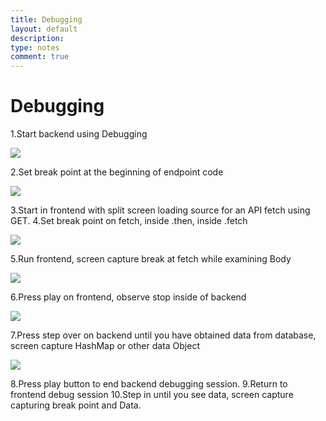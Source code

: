 ```yaml
---
title: Debugging
layout: default
description: 
type: notes
comment: true
---
```


# Debugging

1.Start backend using Debugging

![](https://cdn.discordapp.com/attachments/879557685253664768/1215352678750748753/Screenshot_2024-03-07_at_9.36.11_AM.png?ex=65fc7062&is=65e9fb62&hm=7bd7435cb222c3a84acaa6cb4dcec226eceb1e9bc88d3206c7a7be5135844a4d&)

2.Set break point at the beginning of endpoint code

![](https://cdn.discordapp.com/attachments/879557685253664768/1215352679241355304/Screenshot_2024-03-07_at_9.37.28_AM.png?ex=65fc7062&is=65e9fb62&hm=f90b03d6ab49e2310dc516df8d234175907508ccac5ca3ad7512f87f9fff6019&)

3.Start in frontend with split screen loading source for an API fetch using GET.
4.Set break point on fetch, inside .then, inside .fetch

![](https://cdn.discordapp.com/attachments/879557685253664768/1215358531247669288/Screenshot_2024-03-07_at_10.00.48_AM.png?ex=65fc75d6&is=65ea00d6&hm=e62a1ecc8e31502f324a50367d9313879ee249573556e237c70f53df007f02d5&)

5.Run frontend, screen capture break at fetch while examining Body

![](https://cdn.discordapp.com/attachments/879557685253664768/1215358103386591242/Screenshot_2024-03-07_at_9.58.18_AM.png?ex=65fc7570&is=65ea0070&hm=2fd44de99b8f730a09668c086ffd608b099fe947e787b212678185e6149ac883&)

6.Press play on frontend, observe stop inside of backend

![](https://cdn.discordapp.com/attachments/879557685253664768/1215358102300262470/Screenshot_2024-03-07_at_9.56.03_AM.png?ex=65fc756f&is=65ea006f&hm=44af94d4e6583afb5f2129037861dd67dab26c8420b17c255ba19d571e28f646&)

7.Press step over on backend until you have obtained data from database, screen capture HashMap or other data Object

![](https://cdn.discordapp.com/attachments/879557685253664768/1215358102854180964/Screenshot_2024-03-07_at_9.57.30_AM.png?ex=65fc756f&is=65ea006f&hm=5193c0224e70770ca8d21f741404be06b960781feeed777f744b835467f00bee&)

8.Press play button to end backend debugging session.
9.Return to frontend debug session
10.Step in until you see data, screen capture capturing break point and Data.